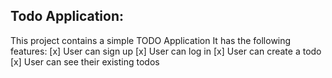 ## Todo Application:
This project contains a simple TODO Application
It has the following features:
    [x] User can sign up
    [x] User can log in
    [x] User can create a todo
    [x] User can see their existing todos
